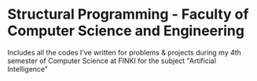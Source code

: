 # Structural Programming - Faculty of Computer Science and Engineering
Includes all the codes I've written for problems &amp; projects during my 4th semester of Computer Science at FINKI for the subject "Artificial Intelligence"
